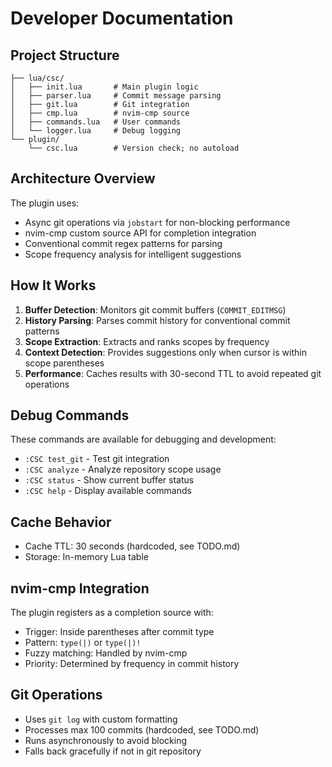 # Developer Documentation

## Project Structure

```
├── lua/csc/
│   ├── init.lua       # Main plugin logic
│   ├── parser.lua     # Commit message parsing
│   ├── git.lua        # Git integration
│   ├── cmp.lua        # nvim-cmp source
│   ├── commands.lua   # User commands
│   └── logger.lua     # Debug logging
└── plugin/
    └── csc.lua        # Version check; no autoload
```

## Architecture Overview

The plugin uses:
- Async git operations via `jobstart` for non-blocking performance
- nvim-cmp custom source API for completion integration
- Conventional commit regex patterns for parsing
- Scope frequency analysis for intelligent suggestions

## How It Works

1. **Buffer Detection**: Monitors git commit buffers (`COMMIT_EDITMSG`)
2. **History Parsing**: Parses commit history for conventional commit patterns
3. **Scope Extraction**: Extracts and ranks scopes by frequency
4. **Context Detection**: Provides suggestions only when cursor is within scope parentheses
5. **Performance**: Caches results with 30-second TTL to avoid repeated git operations

## Debug Commands

These commands are available for debugging and development:

- `:CSC test_git` - Test git integration
- `:CSC analyze` - Analyze repository scope usage
- `:CSC status` - Show current buffer status
- `:CSC help` - Display available commands

## Cache Behavior

- Cache TTL: 30 seconds (hardcoded, see TODO.md)
- Storage: In-memory Lua table

## nvim-cmp Integration

The plugin registers as a completion source with:
- Trigger: Inside parentheses after commit type
- Pattern: `type(|)` or `type(|)!`
- Fuzzy matching: Handled by nvim-cmp
- Priority: Determined by frequency in commit history

## Git Operations

- Uses `git log` with custom formatting
- Processes max 100 commits (hardcoded, see TODO.md)
- Runs asynchronously to avoid blocking
- Falls back gracefully if not in git repository
